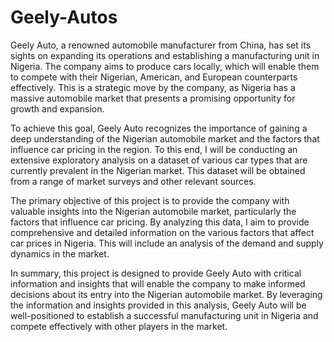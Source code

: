 # Geely-Autos

Geely Auto, a renowned automobile manufacturer from China, has set its sights on expanding its operations and establishing a manufacturing unit in Nigeria. The company aims to produce cars locally, which will enable them to compete with their Nigerian, American, and European counterparts effectively. This is a strategic move by the company, as Nigeria has a massive automobile market that presents a promising opportunity for growth and expansion.

To achieve this goal, Geely Auto recognizes the importance of gaining a deep understanding of the Nigerian automobile market and the factors that influence car pricing in the region. To this end, I will be conducting an extensive exploratory analysis on a dataset of various car types that are currently prevalent in the Nigerian market. This dataset will be obtained from a range of market surveys and other relevant sources.

The primary objective of this project is to provide the company with valuable insights into the Nigerian automobile market, particularly the factors that influence car pricing. By analyzing this data, I aim to provide comprehensive and detailed information on the various factors that affect car prices in Nigeria. This will include an analysis of the demand and supply dynamics in the market.

In summary, this project is designed to provide Geely Auto with critical information and insights that will enable the company to make informed decisions about its entry into the Nigerian automobile market. By leveraging the information and insights provided in this analysis, Geely Auto will be well-positioned to establish a successful manufacturing unit in Nigeria and compete effectively with other players in the market.
